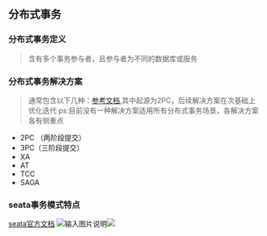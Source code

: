 ## 分布式事务


### 分布式事务定义
>含有多个事务参与者，且参与者为不同的数据库或服务

### 分布式事务解决方案
>通常包含以下几种：[参考文档](https://www.cnblogs.com/crazymakercircle/p/13917517.html),其中起源为2PC，后续解决方案在次基础上优化迭代
>ps:目前没有一种解决方案适用所有分布式事务场景，各解决方案各有侧重点

 - 2PC （两阶段提交）
 - 3PC（三阶段提交）
 - XA
 - AT
 - TCC
 - SAGA

### seata事务模式特点
[seata官方文档](https://seata.apache.org/zh-cn/docs/overview/what-is-seata)
![输入图片说明](/imgs/2024-08-29/OD0ECqFiCtqX7Mho.png)![](https://developer.qcloudimg.com/http-save/yehe-admin/47d3b57d5e0acc755155593a75f20991.png)
<!--stackedit_data:
eyJoaXN0b3J5IjpbMTQ4NjE2MzUxOF19
-->